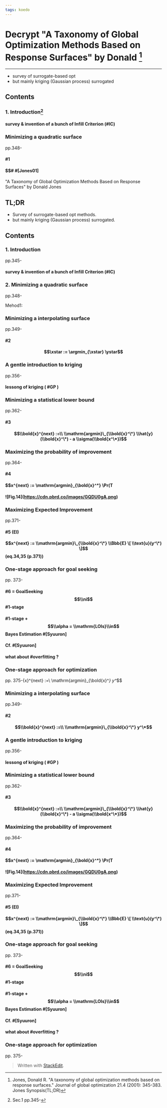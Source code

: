 ```yaml
---
tags: koedo
---
```


Decrypt "A Taxonomy of Global Optimization Methods Based on Response Surfaces" by Donald [^jones01]
====

[^jones01]: Jones, Donald R. "A taxonomy of global optimization methods based on response surfaces." Journal of global optimization 21.4 (2001): 345-383.
Jones
Synopsis(TL;DR)
----------
* survey of surrogate-based opt 
* but mainly kriging (Gaussian process) surrogated

Contents
-----------

### 1. Introduction[^1]
[^1]: Sec.1
pp.345-

#### survey & invention of a bunch of **Infill Criterion (\#IC)**

### Minimizing a quadratic surface

pp.348-

#### \#1

#### $$\# \#\[Jones01\]

"A Taxonomy of Global Optimization Methods Based on Response Surfaces"
by Donald
Jones

## TL;DR

* Survey of surrogate-based opt methods.
* but mainly kriging (Gaussian process) surrogated.

## Contents

### 1. Introduction

pp.345-

#### survey & invention of a bunch of **Infill Criterion (\#IC)**

### 2. Minimizing a quadratic surface

pp.348-


 Mehod1: 
$$
\newcommand{\argmin}{\mathop{\mathrm{arg\,min}}}
\newcommand{\xstar}{\mathop{\mathbf{x}^{*}}}
\newcommand{\ystar}{\mathop{\mathbf{y}^{*}}}
$$

### Minimizing a interpolating surface

pp.349-

#### \#2

#### $$\xstar := \argmin_{\xstar} \ystar$$

### A gentle introduction to kriging

pp.356-

#### lessong of kriging ( \#GP )

### Minimizing a statistical lower bound

pp.362-

#### \#3

#### $$\\bold{x}^{next} :=\\ \\mathrm{argmin}\_{\\bold{x}^\*} \\hat{y}(\\bold{x}^\*) - a \\sigma(\\bold{x^\*})$$

### Maximizing the probability of improvement

pp.364-

#### \#4

#### $$x^{next} := \\mathrm{argmin}\_{\\bold{x}^\*} \\Pr(T

#### \!\[Fig.14\](https://cdn.pbrd.co/images/GQDU0gA.png)

### Maximizing Expected Improvement

pp.371-

#### \#5 (**EI**)

#### $$x^{next} := \\mathrm{argmin}\_{\\bold{x}^\*} \\Bbb{E} \[ \\text{u}(y^\*) \]$$ (eq.34,35 (p.371))

### One-stage approach for goal seeking

pp.
373-

#### \#6 = **GoalSeeking** $$\\ni$$ \#1-stage

#### \#1-stage + $$\\alpha = \\mathrm{LOIs}\\in$$ Bayes Estimation \#\[Syuuron\]

#### Cf. \#\[Syuuron\]

#### what about \#overfitting ?

### One-stage approach for optimization

pp. 375-{x}^{next} :=\ \mathrm{argmin}\_{\bold{x}^*} y^*$$

### Minimizing a interpolating surface

pp.349-

#### \#2

#### $$\\bold{x}^{next} :=\\ \\mathrm{argmin}\_{\\bold{x}^\*} y^\*$$

### A gentle introduction to kriging

pp.356-

#### lessong of kriging ( \#GP )

### Minimizing a statistical lower bound

pp.362-

#### \#3

#### $$\\bold{x}^{next} :=\\ \\mathrm{argmin}\_{\\bold{x}^\*} \\hat{y}(\\bold{x}^\*) - a \\sigma(\\bold{x^\*})$$

### Maximizing the probability of improvement

pp.364-

#### \#4

#### $$x^{next} := \\mathrm{argmin}\_{\\bold{x}^\*} \\Pr(T

#### \!\[Fig.14\](https://cdn.pbrd.co/images/GQDU0gA.png)

### Maximizing Expected Improvement

pp.371-

#### \#5 (**EI**)

#### $$x^{next} := \\mathrm{argmin}\_{\\bold{x}^\*} \\Bbb{E} \[ \\text{u}(y^\*) \]$$ (eq.34,35 (p.371))

### One-stage approach for goal seeking

pp.
373-

#### \#6 = **GoalSeeking** $$\\ni$$ \#1-stage

#### \#1-stage + $$\\alpha = \\mathrm{LOIs}\\in$$ Bayes Estimation \#\[Syuuron\]

#### Cf. \#\[Syuuron\]

#### what about \#overfitting ?

### One-stage approach for optimization

pp. 375-

> Written with [StackEdit](https://stackedit.io/).